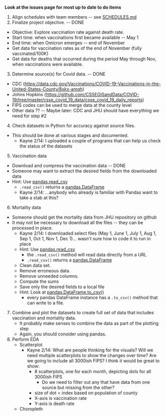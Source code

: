 **Look at the issues page for most up to date to do items**

1. Align schedules with team members -- see [SCHEDULES.md](./SCHEDULES.md)
2. Finalize project objective. -- DONE
  * Objective: Explore vaccination rate against death rate.
  * Start time: when vaccinations first became available -- May 1
  * End time: when Omicron emerges -- end of November
  * Get data for vaccination rates as of the end of November (fully vaccinated/100K)
  * Get data for deaths that occurred during the period May through Nov, when vaccinations were available.
3. Determine source(s) for Covid data. -- DONE
  * CDC (https://data.cdc.gov/Vaccinations/COVID-19-Vaccinations-in-the-United-States-County/8xkx-amqh)
  * Johns Hopkins (https://github.com/CSSEGISandData/COVID-19/tree/master/csse_covid_19_data/csse_covid_19_daily_reports)
  * FIPS codes can be used to merge data at the county level
  * Other data ?? -- Maybe later: CDC and JHU should have everything we need for step #2
4. Check datasets in Python for accuracy against source files. 
  * This should be done at various stages and documented.
    * Kayne 2/14: I uploaded a couple of programs that can help us check the status of the datasets
5. Vaccination data
  * Download and compress the vaccination data -- DONE
  * Someone may want to extract the desired fields from the downloaded data
  * Hint: Use [pandas.read_csv](https://pandas.pydata.org/docs/reference/api/pandas.read_csv.html)
    * `.read_csv()` returns a [pandas.DataFrame](https://pandas.pydata.org/docs/reference/api/pandas.DataFrame.html)
    * Kayne 2/14: ...anybody who already is familiar with Pandas want to take a stab at this?
6. Mortality data
  * Someone should get the mortality data from JHU repository on github
  * It may not be necessary to download all the files -- they can be processed in place.
    * Kayne 2/14: I downloaded select files (May 1, June 1, July 1, Aug 1, Sep 1, Oct 1, Nov 1, Dec 1)... wasn't sure how to code it to run in place
    * Hint: Use [pandas.read_csv](https://pandas.pydata.org/docs/reference/api/pandas.read_csv.html)
      * the `.read_csv()` method will read data directly from a URL
      * `.read_csv()` returns a [pandas.DataFrame](https://pandas.pydata.org/docs/reference/api/pandas.DataFrame.html)
    * Clean data set.
    * Remove erroneous data.
    * Remove unneeded columns. 
    * Compute the sums
    * Save only the desired fields to a local file
    * Hint: Look at [pandas.DataFrame.to_csv()](https://pandas.pydata.org/docs/reference/api/pandas.DataFrame.to_csv.html)
      * every pandas DataFrame instance has a `.to_csv()` method that can write to a file.
7. Combine and plot the datasets to create full set of data that includes vaccination and mortality data.
   * It probably make senses to combine the data as part of the plotting step
   * Again, you should consider using pandas.
8. Perform EDA 
   * Scatterplot
     * Kayne 2/14: What are people thinking for the visuals? Will we need multiple scatterplots to show the changes over time? Are we going to include all 3000ish FIPS? I think it would be great to show:
       * 8 scatterplots, one for each month, depicting dots for all 3000ish FIPS
         * Do we need to filter out any that have data from one source but missing from the other?
       * size of dot = index based on population of county
       * X-axis is vaccination rate
       * Y-axis is death rate
   * Choropleth
